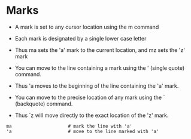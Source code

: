 # Marks

- A mark is set to any cursor location using the m command

- Each mark is designated by a single lower case letter
- Thus ma sets the 'a' mark to the current location, and mz sets the 'z' mark

- You can move to the line containing a mark using the ' (single quote) command.
- Thus 'a moves to the beginning of the line containing the 'a' mark.

- You can move to the precise location of any mark using the ` (backquote) command.
- Thus `z will move directly to the exact location of the 'z' mark.

```shell
ma                     # mark the line with 'a'
'a                     # move to the line marked with 'a'
```
